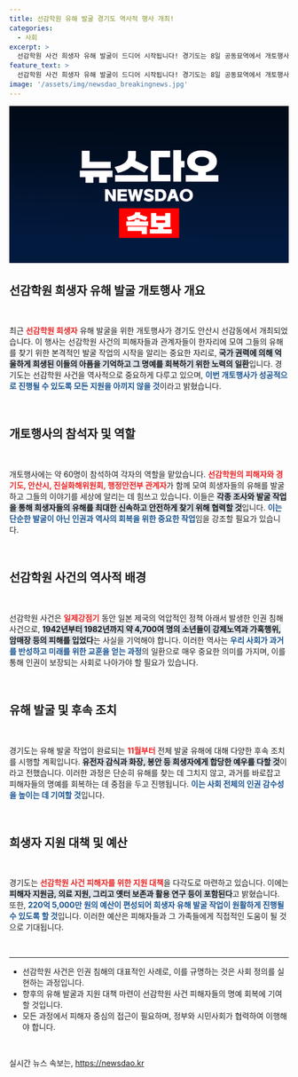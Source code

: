 ```yaml
---
title: 선감학원 유해 발굴 경기도 역사적 행사 개최!
categories:
  - 사회
excerpt: >
  선감학원 사건 희생자 유해 발굴이 드디어 시작됩니다! 경기도는 8일 공동묘역에서 개토행사를 열어 억울한 희생자들의 명예를 회복하고, 11월까지 유전자 감식 및 봉안 절차를 진행할 예정입니다.
feature_text: >
  선감학원 사건 희생자 유해 발굴이 드디어 시작됩니다! 경기도는 8일 공동묘역에서 개토행사를 열어 억울한 희생자들의 명예를 회복하고, 11월까지 유전자 감식 및 봉안 절차를 진행할 예정입니다.
image: '/assets/img/newsdao_breakingnews.jpg'
---
```


<p><img src="/assets/img/newsdao_breakingnews.jpg" alt="pcversion 속보" /></p>

<h2 data-ke-size="size26">선감학원 희생자 유해 발굴 개토행사 개요</h2>

<p data-ke-size="size16">&nbsp;</p>

<p>최근 <b><span style="color: #ee2323;">선감학원 희생자</span></b> 유해 발굴을 위한 개토행사가 경기도 안산시 선감동에서 개최되었습니다. 이 행사는 선감학원 사건의 피해자들과 관계자들이 한자리에 모여 그들의 유해를 찾기 위한 본격적인 발굴 작업의 시작을 알리는 중요한 자리로, <b><span style="background-color: #21538527;">국가 권력에 의해 억울하게 희생된 이들의 아픔을 기억하고 그 명예를 회복하기 위한 노력의 일환</span></b>입니다. 경기도는 선감학원 사건을 역사적으로 중요하게 다루고 있으며, <b><span style="color: #1a5490;">이번 개토행사가 성공적으로 진행될 수 있도록 모든 지원을 아끼지 않을 것</span></b>이라고 밝혔습니다. </p>

<p data-ke-size="size16">&nbsp;</p>

<h2 data-ke-size="size26">개토행사의 참석자 및 역할</h2>

<p data-ke-size="size16">&nbsp;</p>

<p>개토행사에는 약 60명이 참석하여 각자의 역할을 맡았습니다. <b><span style="color: #ee2323;">선감학원의 피해자와 경기도, 안산시, 진실화해위원회, 행정안전부 관계자</span></b>가 함께 모여 희생자들의 유해를 발굴하고 그들의 이야기를 세상에 알리는 데 힘쓰고 있습니다. 이들은 <b><span style="background-color: #21538527;">각종 조사와 발굴 작업을 통해 희생자들의 유해를 최대한 신속하고 안전하게 찾기 위해 협력할 것</span></b>입니다. <b><span style="color: #1a5490;">이는 단순한 발굴이 아닌 인권과 역사의 회복을 위한 중요한 작업</span></b>임을 강조할 필요가 있습니다.</p>

<p data-ke-size="size16">&nbsp;</p>

<h2 data-ke-size="size26">선감학원 사건의 역사적 배경</h2>

<p data-ke-size="size16">&nbsp;</p>

<p>선감학원 사건은 <b><span style="color: #ee2323;">일제강점기</span></b> 동안 일본 제국의 억압적인 정책 아래서 발생한 인권 침해 사건으로, <b><span style="background-color: #21538527;">1942년부터 1982년까지 약 4,700여 명의 소년들이 강제노역과 가혹행위, 암매장 등의 피해를 입었다</span></b>는 사실을 기억해야 합니다. 이러한 역사는 <b><span style="color: #1a5490;">우리 사회가 과거를 반성하고 미래를 위한 교훈을 얻는 과정</span></b>의 일환으로 매우 중요한 의미를 가지며, 이를 통해 인권이 보장되는 사회로 나아가야 할 필요가 있습니다.</p>

<p data-ke-size="size16">&nbsp;</p>

<h2 data-ke-size="size26">유해 발굴 및 후속 조치</h2>

<p data-ke-size="size16">&nbsp;</p>

<p>경기도는 유해 발굴 작업이 완료되는 <b><span style="color: #ee2323;">11월부터</span></b> 전체 발굴 유해에 대해 다양한 후속 조치를 시행할 계획입니다. <b><span style="background-color: #21538527;">유전자 감식과 화장, 봉안 등 희생자에게 합당한 예우를 다할 것</span></b>이라고 전했습니다. 이러한 과정은 단순히 유해를 찾는 데 그치지 않고, 과거를 바로잡고 피해자들의 명예를 회복하는 데 중점을 두고 진행됩니다. <b><span style="color: #1a5490;">이는 사회 전체의 인권 감수성을 높이는 데 기여할 것</span></b>입니다.</p>

<p data-ke-size="size16">&nbsp;</p>

<h2 data-ke-size="size26">희생자 지원 대책 및 예산</h2>

<p data-ke-size="size16">&nbsp;</p>

<p>경기도는 <b><span style="color: #ee2323;">선감학원 사건 피해자를 위한 지원 대책</span></b>을 다각도로 마련하고 있습니다. 이에는 <b><span style="background-color: #21538527;">피해자 지원금, 의료 지원, 그리고 옛터 보존과 활용 연구 등이 포함된다</span></b>고 밝혔습니다. 또한, <b><span style="color: #1a5490;">220억 5,000만 원의 예산이 편성되어 희생자 유해 발굴 작업이 원활하게 진행될 수 있도록 할 것</span></b>입니다. 이러한 예산은 피해자들과 그 가족들에게 직접적인 도움이 될 것으로 기대됩니다.</p>

<p data-ke-size="size16">&nbsp;</p>

<hr style="border-color: #eee; border-width: 1px;"/>

<ul>
    <li>선감학원 사건은 인권 침해의 대표적인 사례로, 이를 규명하는 것은 사회 정의를 실현하는 과정입니다.</li>
    <li>향후의 유해 발굴과 지원 대책 마련이 선감학원 사건 피해자들의 명예 회복에 기여할 것입니다.</li>
    <li>모든 과정에서 피해자 중심의 접근이 필요하며, 정부와 시민사회가 협력하여 이행해야 합니다.</li>
</ul>

<p data-ke-size="size16">&nbsp;</p>
실시간 뉴스 속보는, <a href="https://newsdao.kr" rel="dofollow">https://newsdao.kr</a>


